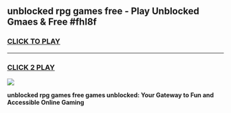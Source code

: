 
## unblocked rpg games free - Play Unblocked Gmaes & Free #fhl8f
<h3>
<a href="https://news.freeplayer.one?title=unblocked_rpg_games_free&ref=24F">CLICK TO PLAY</a></h3>
<hr>

<h3>
<a href="https://news.freeplayer.one?title=unblocked_rpg_games_free&ref=24F">CLICK 2 PLAY</a>
  
</h3>

<a href="https://news.freeplayer.one?title=unblocked_rpg_games_free&ref=24F/"><img src="https://clearcache.store/games.png"></a>


**unblocked rpg games free games unblocked: Your Gateway to Fun and Accessible Online Gaming**
